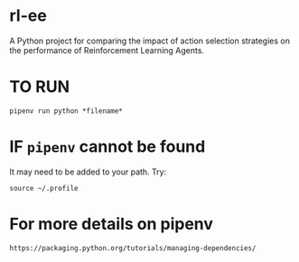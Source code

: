 # rl-ee
A Python project for comparing the impact of action selection strategies on the performance of Reinforcement Learning Agents.

# TO RUN
```
pipenv run python *filename*
```

# IF `pipenv` cannot be found
It may need to be added to your path. Try:
```
source ~/.profile
```

# For more details on pipenv
```
https://packaging.python.org/tutorials/managing-dependencies/
```
